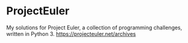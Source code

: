 # ProjectEuler
My solutions for Project Euler, a collection of programming challenges, written in Python 3. https://projecteuler.net/archives